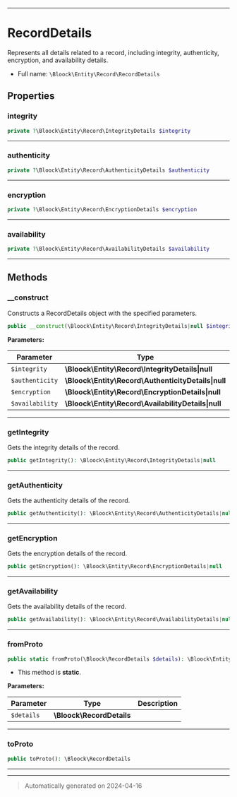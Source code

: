 ***

# RecordDetails

Represents all details related to a record, including integrity, authenticity, encryption, and availability details.



* Full name: `\Bloock\Entity\Record\RecordDetails`



## Properties


### integrity



```php
private ?\Bloock\Entity\Record\IntegrityDetails $integrity
```






***

### authenticity



```php
private ?\Bloock\Entity\Record\AuthenticityDetails $authenticity
```






***

### encryption



```php
private ?\Bloock\Entity\Record\EncryptionDetails $encryption
```






***

### availability



```php
private ?\Bloock\Entity\Record\AvailabilityDetails $availability
```






***

## Methods


### __construct

Constructs a RecordDetails object with the specified parameters.

```php
public __construct(\Bloock\Entity\Record\IntegrityDetails|null $integrity, \Bloock\Entity\Record\AuthenticityDetails|null $authenticity, \Bloock\Entity\Record\EncryptionDetails|null $encryption, \Bloock\Entity\Record\AvailabilityDetails|null $availability): mixed
```








**Parameters:**

| Parameter | Type | Description |
|-----------|------|-------------|
| `$integrity` | **\Bloock\Entity\Record\IntegrityDetails&#124;null** |  |
| `$authenticity` | **\Bloock\Entity\Record\AuthenticityDetails&#124;null** |  |
| `$encryption` | **\Bloock\Entity\Record\EncryptionDetails&#124;null** |  |
| `$availability` | **\Bloock\Entity\Record\AvailabilityDetails&#124;null** |  |





***

### getIntegrity

Gets the integrity details of the record.

```php
public getIntegrity(): \Bloock\Entity\Record\IntegrityDetails|null
```












***

### getAuthenticity

Gets the authenticity details of the record.

```php
public getAuthenticity(): \Bloock\Entity\Record\AuthenticityDetails|null
```












***

### getEncryption

Gets the encryption details of the record.

```php
public getEncryption(): \Bloock\Entity\Record\EncryptionDetails|null
```












***

### getAvailability

Gets the availability details of the record.

```php
public getAvailability(): \Bloock\Entity\Record\AvailabilityDetails|null
```












***

### fromProto



```php
public static fromProto(\Bloock\RecordDetails $details): \Bloock\Entity\Record\RecordDetails
```



* This method is **static**.




**Parameters:**

| Parameter | Type | Description |
|-----------|------|-------------|
| `$details` | **\Bloock\RecordDetails** |  |





***

### toProto



```php
public toProto(): \Bloock\RecordDetails
```












***


***
> Automatically generated on 2024-04-16
